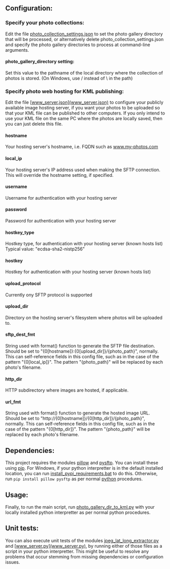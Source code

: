 ## Configuration:
### Specify your photo collections:
Edit the file [photo_collection_settings.json](photo_collection_settings.json) to set the photo gallery directory that will be processed,
or alternatively delete photo_collection_settings.json and specify the photo gallery directories to process at command-line arguments.
#### photo_gallery_directory setting:
Set this value to the pathname of the local directory where the collection of photos is stored.
(On Windows, use / instead of \ in the path)

### Specify photo web hosting for KML publishing:
Edit the file [www_server.json](www_server.json) to configure your publicly available image hosting server, if you want your photos
to be uploaded so that your KML file can be published to other computers. If you only intend to use your KML
file on the same PC where the photos are locally saved, then you can just delete this file.
#### hostname
Your hosting server's hostname, i.e. FQDN such as www.my-photos.com
#### local_ip
Your hosting server's IP address used when making the SFTP connection.
This will override the hostname setting, if specified.
#### username
Username for authentication with your hosting server
#### password
Password for authentication with your hosting server
#### hostkey_type
Hostkey type, for authentication with your hosting server (known hosts list)
Typical value: "ecdsa-sha2-nistp256"
#### hostkey
Hostkey for authentication with your hosting server (known hosts list)
#### upload_protocol
Currently ony SFTP protocol is supported
#### upload_dir
Directory on the hosting server's filesystem where photos will be uploaded to.
#### sftp_dest_fmt
String used with format() function to generate the SFTP file destination.
Should be set to "{0[hostname]}:{0[upload_dir]}/{photo_path}", normally.
This can self-reference fields in this config file, such as in the case of the pattern "{0[local_ip]}".
The pattern "{photo_path}" will be replaced by each photo's filename.
#### http_dir
HTTP subdirectory where images are hosted, if applicable.
#### url_fmt
String used with format() function to generate the hosted image URL.
Should be set to "http://{0[hostname]}/{0[http_dir]}/{photo_path}", normally.
This can self-reference fields in this config file, such as in the case of the pattern "{0[http_dir]}".
The pattern "{photo_path}" will be replaced by each photo's filename.

## Dependencies:
This project requires the modules [pillow](https://pypi.org/project/Pillow/) and [pysftp](https://pypi.org/project/pysftp/). You can install these using [pip](https://pypi.org/project/pip/).
For Windows, if your python interpretter is in the default installed location,
you can run [install_pypi_requirements.bat](install_pypi_requirements.bat) to do this.
Otherwise, run `pip install pillow pysftp` as per normal [python](https://www.python.org/) procedures.

## Usage:
Finally, to run the main script, run [photo_gallery_dir_to_kml.py](photo_gallery_dir_to_kml.py) with your locally installed python interpretter as per normal python procedures.

## Unit tests:
You can also execute unit tests of the modules [jpeg_lat_long_extractor.py](jpeg_lat_long_extractor.py) and [www_server.py](www_server.py), by running either of those files as a script in your python interpretter.
This might be useful to resolve any problems that occur stemming from missing dependencies or configuration issues.
